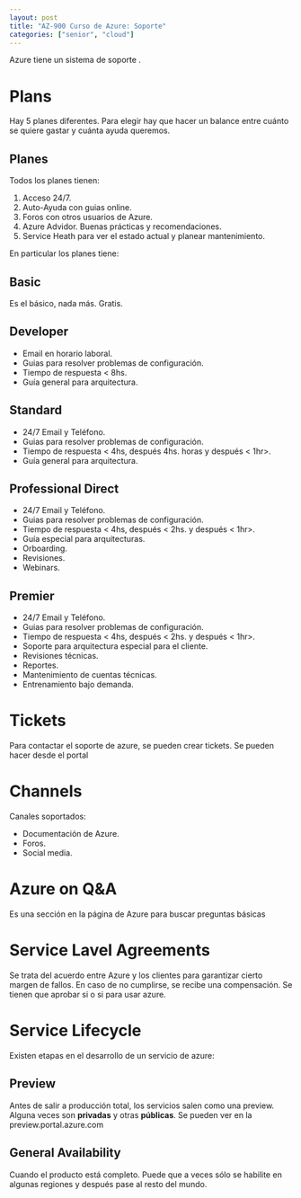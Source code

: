 ```yaml
---
layout: post
title: "AZ-900 Curso de Azure: Soporte"
categories: ["senior", "cloud"]
---
```


Azure tiene un sistema de soporte<!--more--> .

# Plans

Hay 5 planes diferentes. Para elegir hay que hacer un balance entre cuánto se quiere gastar y cuánta ayuda queremos.

## Planes

Todos los planes tienen:

1. Acceso 24/7.
2. Auto-Ayuda con guias online.
3. Foros con otros usuarios de Azure.
4. Azure Advidor. Buenas prácticas y recomendaciones.
5. Service Heath para ver el estado actual y planear mantenimiento.

En particular los planes tiene:

## Basic

Es el básico, nada más.
Gratis.

## Developer

- Email en horario laboral.
- Guias para resolver problemas de configuración.
- Tiempo de respuesta < 8hs.
- Guía general para arquitectura.

## Standard

- 24/7 Email y Teléfono.
- Guias para resolver problemas de configuración.
- Tiempo de respuesta < 4hs, después 4hs. horas y después < 1hr>.
- Guía general para arquitectura.

## Professional Direct

- 24/7 Email y Teléfono.
- Guias para resolver problemas de configuración.
- Tiempo de respuesta < 4hs, después < 2hs. y después < 1hr>.
- Guía especial para arquitecturas.
- Orboarding.
- Revisiones.
- Webinars.

## Premier

- 24/7 Email y Teléfono.
- Guias para resolver problemas de configuración.
- Tiempo de respuesta < 4hs, después < 2hs. y después < 1hr>.
- Soporte para arquitectura especial para el cliente.
- Revisiones técnicas.
- Reportes.
- Mantenimiento de cuentas técnicas.
- Entrenamiento bajo demanda.

# Tickets

Para contactar el soporte de azure, se pueden crear tickets. Se pueden hacer desde el portal

# Channels

Canales soportados:

- Documentación de Azure.
- Foros.
- Social media.

# Azure on Q&A

Es una sección en la página de Azure para buscar preguntas básicas

# Service Lavel Agreements

Se trata del acuerdo entre Azure y los clientes para garantizar cierto margen de fallos. En caso de no cumplirse, se recibe una compensación.
Se tienen que aprobar si o si para usar azure.

# Service Lifecycle

Existen etapas en el desarrollo de un servicio de azure:

## Preview

Antes de salir a producción total, los servicios salen como una preview. Alguna veces son **privadas** y otras **públicas**. Se pueden ver en la preview.portal.azure.com

## General Availability

Cuando el producto está completo. Puede que a veces sólo se habilite en algunas regiones y después pase al resto del mundo.
